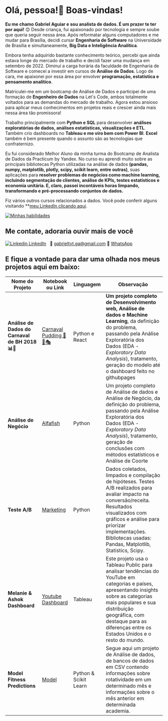 <p align='center'>
  <h1> Olá, pessoa!👋 Boas-vindas! </h1>
</p>

**Eu me chamo Gabriel Aguiar e sou analista de dados. É um prazer te ter por aqui!** 😊 Desde criança, fui apaixonado por tecnologia e sempre soube que queria seguir nessa área. Após reformatar alguns computadores e me mudar para Brasília, decidi cursar **Engenharia de Software** na Universidade de Brasília e simultaneamente, **Big Data e Inteligência Analítica**.

Embora tenha adquirido bastante conhecimento teórico, percebi que ainda estava longe do mercado de trabalho e decidi fazer uma mudança em setembro de 2022. Diminuí a carga horária da faculdade de Engenharia de Software e comecei a investir em cursos de **Análise de Dados**. Logo de cara, me apaixonei por essa área por envolver **programação, estatística e pensamento analítico**.

Matriculei-me em um bootcamp de Análise de Dados e participei de uma formação de **Engenheiro de Dados** na Let's Code, ambos totalmente voltados para as demandas do mercado de trabalho. Agora estou ansioso para aplicar meus conhecimentos em projetos reais e crescer ainda mais nessa área tão promissora!

Trabalho principalmente com **Python e SQL** para desenvolver **análises exploratórias de dados, análises estatísticas, visualizações e ETL**. Também crio dashboards no **Tableau e me viro bem com Power BI**. **Excel** também é bem presente quando o assunto são as tecnologias que confraternizo.

Eu fui considerado Melhor Aluno da minha turma do Bootcamp de Analista de Dados da Practicum by Yandex. No curso eu aprendi muito sobre as principais bibliotecas Python utilizadas na análise de dados **(pandas, numpy, matplotlib, plotly, scipy, scikit learn, entre outras)**, suas aplicações para **resolver problemas de negócios como machine learning, incluindo segmentação de clientes, análise de KPIs, testes estatísticos e economia unitária. E, claro, passei incontáveis horas limpando, transformando e pré-processando conjuntos de dados.**

Fiz vários outros cursos relacionados a dados. Você pode conferir alguns visitando **[meu LinkedIn clicando aqui](https://www.linkedin.com/in/gabriel-aguiar-leao/).

[![Minhas habilidades](https://skillicons.dev/icons?i=py,mysql)](https://skillicons.dev/)

## Me contate, adoraria ouvir mais de você
[![Linkedin](https://i.stack.imgur.com/gVE0j.png) LinkedIn](https://www.linkedin.com/in/gabriel-aguiar-leao/)
&nbsp;
📧 gabrieltyt.ga@gmail.com
📲 [WhatsApp](//wa.me/5561995595075)





E fique a vontade para dar uma olhada nos meus projetos aqui em baixo:
------------

|    Nome do Projeto  | Notebook ou Link    | Linguagem    | Observação  | 
| ------------        | ------------        | ------------ |------------ |
| **Análise de Dados do Carnaval de BH 2018 📊🤔** | [Carnaval Pudding 🎉🥳🎭](https://github.com/hainaha/carnaval-pudding-frontend) | Python e React| **Um projeto completo de Desenvolvimento web, Análise de dados e Machine Learning**, da definição do problema, passando pela Análise Exploratória dos Dados (EDA - *Exploratory Data Analysis*), tratamento, geração do modelo até o dashboard feito no githubpages|
| **Análise de Negócio** | [Alfafish](https://github.com/Aguiar-Gabriel/Alfafish) | Python | Um projeto completo de Análise de dados e Análise de Negócio, da definição do problema, passando pela Análise Exploratória dos Dados (EDA - *Exploratory Data Analysis*), tratamento, geração de conclusões com métodos estatísticos e Análise de Coorte |
| **Teste A/B** | [Marketing](https://github.com/Aguiar-Gabriel/Analise_Teste_A-B/blob/main/sprint_8.ipynb) | Python | Dados coletados, limpados e compilação de hipóteses. Testes A/B realizados para avaliar impacto na conversão/receita. Resultados visualizados com gráficos e análise para priorizar implementações. Bibliotecas usadas: Pandas, Matplotlib, Statistics, Scipy. |
| **Melanie & Ashok Dashboard** | [Youtube Dashboard](https://github.com/Aguiar-Gabriel/Melanie-Ashok-dashboard) | Tableau | Este projeto usa o Tableau Public para analisar tendências do YouTube em categorias e países, apresentando insights sobre as categorias mais populares e sua distribuição geográfica, com destaque para as diferenças entre os Estados Unidos e o resto do mundo.|
| **Model Fitness Predictions** | [Model](https://github.com/Aguiar-Gabriel/Model-Fitness-Predictions/blob/main/ML.ipynb) | Python & Scikit Learn | Segue aqui um projeto de Análise de dados, de bancos de dados em CSV contendo informações sobre rotatividade em um determinado mês e informações sobre o mês anterior em determinada academia.
